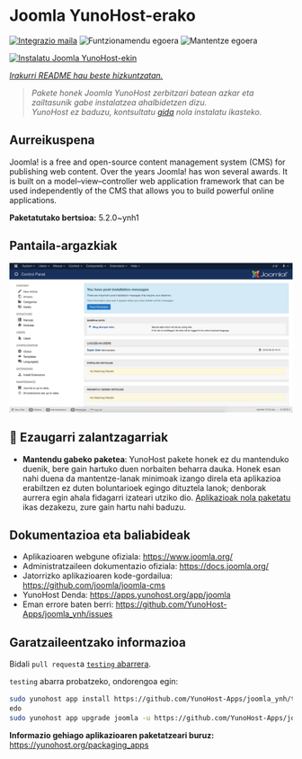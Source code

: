 <!--
Ohart ongi: README hau automatikoki sortu da <https://github.com/YunoHost/apps/tree/master/tools/readme_generator>ri esker
EZ editatu eskuz.
-->

# Joomla YunoHost-erako

[![Integrazio maila](https://dash.yunohost.org/integration/joomla.svg)](https://ci-apps.yunohost.org/ci/apps/joomla/) ![Funtzionamendu egoera](https://ci-apps.yunohost.org/ci/badges/joomla.status.svg) ![Mantentze egoera](https://ci-apps.yunohost.org/ci/badges/joomla.maintain.svg)

[![Instalatu Joomla YunoHost-ekin](https://install-app.yunohost.org/install-with-yunohost.svg)](https://install-app.yunohost.org/?app=joomla)

*[Irakurri README hau beste hizkuntzatan.](./ALL_README.md)*

> *Pakete honek Joomla YunoHost zerbitzari batean azkar eta zailtasunik gabe instalatzea ahalbidetzen dizu.*  
> *YunoHost ez baduzu, kontsultatu [gida](https://yunohost.org/install) nola instalatu ikasteko.*

## Aurreikuspena

Joomla! is a free and open-source content management system (CMS) for publishing web content. Over the years Joomla! has won several awards. It is built on a model–view–controller web application framework that can be used independently of the CMS that allows you to build powerful online applications.


**Paketatutako bertsioa:** 5.2.0~ynh1

## Pantaila-argazkiak

![Joomla(r)en pantaila-argazkia](./doc/screenshots/screenshot.jpg)

## :red_circle: Ezaugarri zalantzagarriak

- **Mantendu gabeko paketea**: YunoHost pakete honek ez du mantenduko duenik, bere gain hartuko duen norbaiten beharra dauka. Honek esan nahi duena da mantentze-lanak minimoak izango direla eta aplikazioa erabiltzen ez duten boluntarioek egingo dituztela lanok; denborak aurrera egin ahala fidagarri izateari utziko dio. [Aplikazioak nola paketatu](https://yunohost.org/packaging_apps_intro) ikas dezakezu, zure gain hartu nahi baduzu.

## Dokumentazioa eta baliabideak

- Aplikazioaren webgune ofiziala: <https://www.joomla.org/>
- Administratzaileen dokumentazio ofiziala: <https://docs.joomla.org/>
- Jatorrizko aplikazioaren kode-gordailua: <https://github.com/joomla/joomla-cms>
- YunoHost Denda: <https://apps.yunohost.org/app/joomla>
- Eman errore baten berri: <https://github.com/YunoHost-Apps/joomla_ynh/issues>

## Garatzaileentzako informazioa

Bidali `pull request`a [`testing` abarrera](https://github.com/YunoHost-Apps/joomla_ynh/tree/testing).

`testing` abarra probatzeko, ondorengoa egin:

```bash
sudo yunohost app install https://github.com/YunoHost-Apps/joomla_ynh/tree/testing --debug
edo
sudo yunohost app upgrade joomla -u https://github.com/YunoHost-Apps/joomla_ynh/tree/testing --debug
```

**Informazio gehiago aplikazioaren paketatzeari buruz:** <https://yunohost.org/packaging_apps>
